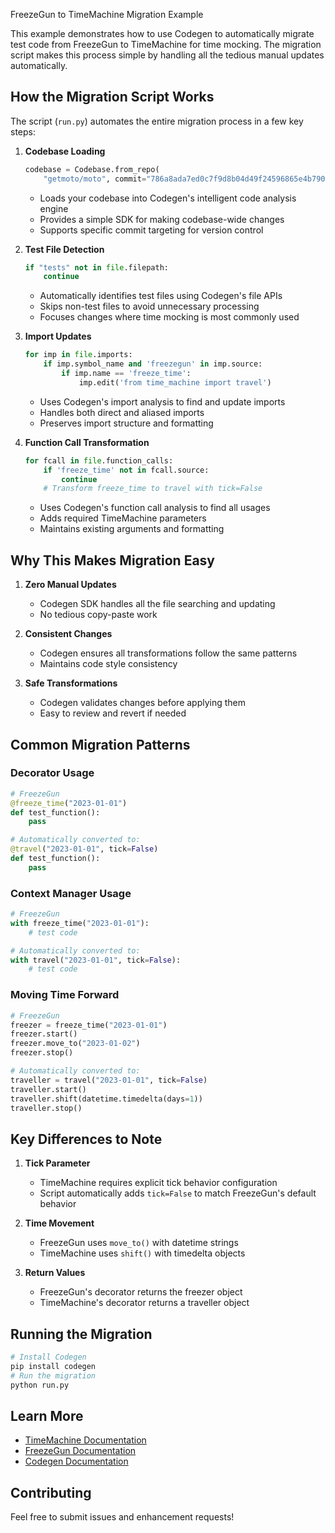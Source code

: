  FreezeGun to TimeMachine Migration Example

This example demonstrates how to use Codegen to automatically migrate test code from FreezeGun to TimeMachine for time mocking. The migration script makes this process simple by handling all the tedious manual updates automatically.

## How the Migration Script Works

The script (`run.py`) automates the entire migration process in a few key steps:

1. **Codebase Loading**
   ```python
   codebase = Codebase.from_repo(
       "getmoto/moto", commit="786a8ada7ed0c7f9d8b04d49f24596865e4b7901")
   ```
   - Loads your codebase into Codegen's intelligent code analysis engine
   - Provides a simple SDK for making codebase-wide changes
   - Supports specific commit targeting for version control

2. **Test File Detection**
   ```python
   if "tests" not in file.filepath:
       continue
   ```
   - Automatically identifies test files using Codegen's file APIs
   - Skips non-test files to avoid unnecessary processing
   - Focuses changes where time mocking is most commonly used

3. **Import Updates**
   ```python
   for imp in file.imports:
       if imp.symbol_name and 'freezegun' in imp.source:
           if imp.name == 'freeze_time':
               imp.edit('from time_machine import travel')
   ```
   - Uses Codegen's import analysis to find and update imports
   - Handles both direct and aliased imports
   - Preserves import structure and formatting

4. **Function Call Transformation**
   ```python
   for fcall in file.function_calls:
       if 'freeze_time' not in fcall.source:
           continue
       # Transform freeze_time to travel with tick=False
   ```
   - Uses Codegen's function call analysis to find all usages
   - Adds required TimeMachine parameters
   - Maintains existing arguments and formatting

## Why This Makes Migration Easy

1. **Zero Manual Updates**
   - Codegen SDK handles all the file searching and updating
   - No tedious copy-paste work

2. **Consistent Changes**
   - Codegen ensures all transformations follow the same patterns
   - Maintains code style consistency

3. **Safe Transformations**
   - Codegen validates changes before applying them
   - Easy to review and revert if needed

## Common Migration Patterns

### Decorator Usage
```python
# FreezeGun
@freeze_time("2023-01-01")
def test_function():
    pass

# Automatically converted to:
@travel("2023-01-01", tick=False)
def test_function():
    pass
```

### Context Manager Usage
```python
# FreezeGun
with freeze_time("2023-01-01"):
    # test code

# Automatically converted to:
with travel("2023-01-01", tick=False):
    # test code
```

### Moving Time Forward
```python
# FreezeGun
freezer = freeze_time("2023-01-01")
freezer.start()
freezer.move_to("2023-01-02")
freezer.stop()

# Automatically converted to:
traveller = travel("2023-01-01", tick=False)
traveller.start()
traveller.shift(datetime.timedelta(days=1))
traveller.stop()
```

## Key Differences to Note

1. **Tick Parameter**
   - TimeMachine requires explicit tick behavior configuration
   - Script automatically adds `tick=False` to match FreezeGun's default behavior

2. **Time Movement**
   - FreezeGun uses `move_to()` with datetime strings
   - TimeMachine uses `shift()` with timedelta objects

3. **Return Values**
   - FreezeGun's decorator returns the freezer object
   - TimeMachine's decorator returns a traveller object

## Running the Migration

```bash
# Install Codegen
pip install codegen
# Run the migration
python run.py
```

## Learn More

- [TimeMachine Documentation](https://github.com/adamchainz/time-machine)
- [FreezeGun Documentation](https://github.com/spulec/freezegun)
- [Codegen Documentation](https://docs.codegen.com)

## Contributing

Feel free to submit issues and enhancement requests!
